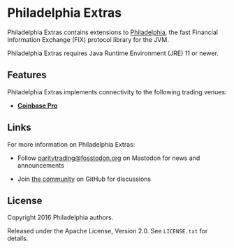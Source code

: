 # Philadelphia Extras

Philadelphia Extras contains extensions to [Philadelphia][], the fast Financial
Information Exchange (FIX) protocol library for the JVM.

  [Philadelphia]: https://github.com/paritytrading/philadelphia

Philadelphia Extras requires Java Runtime Environment (JRE) 11 or newer.

## Features

Philadelphia Extras implements connectivity to the following trading venues:

- [**Coinbase Pro**](libraries/coinbase)

## Links

For more information on Philadelphia Extras:

- Follow [paritytrading@fosstodon.org](https://fosstodon.org/@paritytrading)
  on Mastodon for news and announcements
- Join [the community][GitHub Discussions] on GitHub for discussions

  [GitHub Discussions]: https://github.com/paritytrading/philadelphia/discussions

## License

Copyright 2016 Philadelphia authors.

Released under the Apache License, Version 2.0. See `LICENSE.txt` for details.
